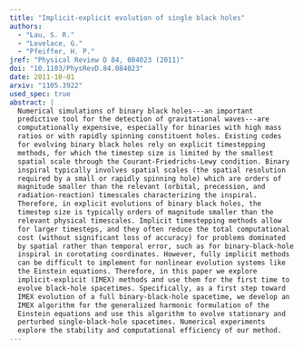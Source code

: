 ```yaml
---
title: "Implicit-explicit evolution of single black holes"
authors:
  - "Lau, S. R."
  - "Lovelace, G."
  - "Pfeiffer, H. P."
jref: "Physical Review D 84, 084023 (2011)"
doi: "10.1103/PhysRevD.84.084023"
date: 2011-10-01
arxiv: "1105.3922"
used_spec: true
abstract: |
  Numerical simulations of binary black holes---an important
  predictive tool for the detection of gravitational waves---are
  computationally expensive, especially for binaries with high mass
  ratios or with rapidly spinning constituent holes. Existing codes
  for evolving binary black holes rely on explicit timestepping
  methods, for which the timestep size is limited by the smallest
  spatial scale through the Courant-Friedrichs-Lewy condition. Binary
  inspiral typically involves spatial scales (the spatial resolution
  required by a small or rapidly spinning hole) which are orders of
  magnitude smaller than the relevant (orbital, precession, and
  radiation-reaction) timescales characterizing the inspiral.
  Therefore, in explicit evolutions of binary black holes, the
  timestep size is typically orders of magnitude smaller than the
  relevant physical timescales. Implicit timestepping methods allow
  for larger timesteps, and they often reduce the total computational
  cost (without significant loss of accuracy) for problems dominated
  by spatial rather than temporal error, such as for binary-black-hole
  inspiral in corotating coordinates. However, fully implicit methods
  can be difficult to implement for nonlinear evolution systems like
  the Einstein equations. Therefore, in this paper we explore
  implicit-explicit (IMEX) methods and use them for the first time to
  evolve black-hole spacetimes. Specifically, as a first step toward
  IMEX evolution of a full binary-black-hole spacetime, we develop an
  IMEX algorithm for the generalized harmonic formulation of the
  Einstein equations and use this algorithm to evolve stationary and
  perturbed single-black-hole spacetimes. Numerical experiments
  explore the stability and computational efficiency of our method.
---
```

